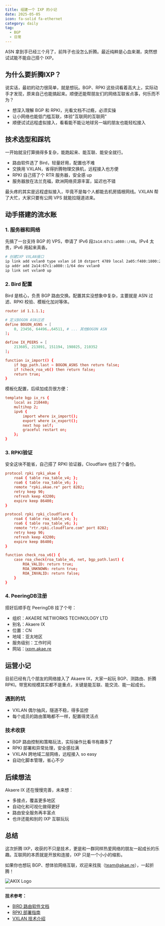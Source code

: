 ```yaml
---
title: 组建一个 IXP 的小记
date: 2025-05-05
icon: fa-solid fa-ethernet
category: daily
tag:
  - BGP
  - 日常
---
```


ASN 拿到手已经三个月了，前阵子也没怎么折腾。最近纯粹是心血来潮，突然想试试能不能自己搭个 IXP。

## 为什么要折腾IXP？

说实话，最初的动力很简单，就是想玩。BGP、RPKI 这些词看着高大上，实际动手才发现，原来自己也能搞起来。顺便还能帮朋友们的网络互联省点事，何乐而不为？

- 想深入理解 BGP 和 RPKI，光看文档不过瘾，必须实操
- 让小网络也能低门槛互联，体验"互联网的互联网"
- 顺便试试远程虚拟接入，看看能不能让地球另一端的朋友也能轻松接入

## 技术选型和踩坑

一开始就没打算搞得多复杂，能跑起来、能互联、能安全就行。

- 路由软件选了 Bird，轻量好用，配置也不难
- 交换用 VXLAN，省得折腾物理交换机，远程接入也方便
- RPKI 自己搭了个 RTR 服务器，安全感 up
- 服务器放在法兰克福，欧洲网络资源丰富，延迟也不错

最头疼的其实是远程虚拟接入，毕竟不是每个人都能去机房插根网线。VXLAN 帮了大忙，大家只要有公网 VPS 就能拉隧道进来。

## 动手搭建的流水账

### 1. 服务器和网络

先搞了一台支持 BGP 的 VPS，申请了 IPv6 段`2a14:67c1:a080::/48`。IPv4 太贵，IPv6 用起来真香。

```bash
# 创建IXP VXLAN接口
ip link add vxlan0 type vxlan id 10 dstport 4789 local 2a05:f480:1800:2e75:5400:05ff:fe65:88f3
ip addr add 2a14:67c1:a080::1/64 dev vxlan0
ip link set vxlan0 up
```

### 2. Bird 配置

Bird 是核心，负责 BGP 路由交换。配置其实没想象中复杂，主要就是 ASN 过滤、RPKI 校验、模板化加对等体。

```conf
router id 1.1.1.1;

# 定义BOGON ASN过滤
define BOGON_ASNS = [
    0, 23456, 64496..64511, # ... 其他BOGON ASN
];

define IX_PEERS = [
    213605, 213891, 151194, 198025, 210352
];

function ix_import() {
    if bgp_path.last ~ BOGON_ASNS then return false;
    if !check_roa_v6() then return false;
    return true;
}
```

模板化配置，后续加成员很方便：

```conf
template bgp ix_rs {
    local as 210440;
    multihop 2;
    ipv6 {
        import where ix_import();
        export where ix_export();
        next hop self;
        graceful restart on;
    };
}
```

### 3. RPKI验证

安全这块不能省，自己搭了 RPKI 验证器，Cloudflare 也拉了个备份。

```conf
protocol rpki rpki_akae {
    roa4 { table roa_table_v4; };
    roa6 { table roa_table_v6; };
    remote "rpki.akae.re" port 8282;
    retry keep 90;
    refresh keep 43200;
    expire keep 86400;
}

protocol rpki rpki_cloudflare {
    roa4 { table roa_table_v4; };
    roa6 { table roa_table_v6; };
    remote "rtr.rpki.cloudflare.com" port 8282;
    retry keep 90;
    refresh keep 43200;
    expire keep 86400;
}

function check_roa_v6() {
    case roa_check(roa_table_v6, net, bgp_path.last) {
        ROA_VALID: return true;
        ROA_UNKNOWN: return true;
        ROA_INVALID: return false;
    }
}
```

### 4. PeeringDB注册

搭好后顺手在 PeeringDB 挂了个号：

- 组织：AKAERE NETWORKS TECHNOLOGY LTD
- 别名：Akaere IX
- 位置：CN
- 地域：亚太地区
- 服务级别：工作时间
- 网站：[ixpm.akae.re](https://ixpm.akae.re/)

## 运营小记

目前已经有几个朋友的网络接入了 Akaere IX，大家一起玩 BGP、测路由、折腾 RPKI。带宽和规模其实都不是重点，关键是能互联、能交流、能一起成长。

### 遇到的坑

- VXLAN 偶尔抽风，隧道不稳，得多监控
- 每个成员的路由策略都不一样，配置得灵活点

### 技术收获

- BGP 路由控制和策略玩法，实际操作比看书有趣多了
- RPKI 部署和异常处理，安全感拉满
- VXLAN 跨地域二层网络，远程接入 so easy
- 自动化脚本管理，省心不少

## 后续想法

Akaere IX 还在慢慢完善，未来想：

- 多接点，覆盖更多地区
- 自动化和可视化做得更好
- 路由安全服务再丰富点
- 也许还能和别的 IXP 互联玩玩

## 总结

这次折腾 IXP，收获的不只是技术，更是和一群同样热爱网络的朋友一起成长的乐趣。互联网的本质就是开放和连接，IXP 只是一个小小的缩影。

如果你也想玩 BGP、想体验网络互联，欢迎来找我（team@akae.re），一起折腾！

![AKIX Logo](https://s3.pysio.online/cdn-cgi/image/f=avif,onerror=redirect,slow-connection-quality=50/https://s3.pysio.online/pysioimages/akaere/Akaere%20IXP.png)

---

**技术参考：**

- [BIRD 路由软件文档](https://bird.network.cz/)
- [RPKI 部署指南](https://rpki.readthedocs.io/)
- [VXLAN 技术介绍](https://datatracker.ietf.org/doc/rfc7348/)